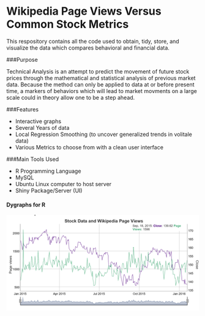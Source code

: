 # Wikipedia Page Views Versus Common Stock Metrics

This respository contains all the code used to obtain, tidy, store, and visualize the data which compares behavioral and financial data.



###Purpose




Technical Analysis is an attempt to predict the movement of future stock prices through the mathematical and statistical analysis of previous market data. Because the method can only be applied to data at or before present time, a markers of behaviors which will lead to market movments on a large scale could in theory allow one to be a step ahead.
  
  
  
  
###Features
+ Interactive graphs
+ Several Years of data
+ Local Regression Smoothing (to uncover generalized trends in volitale data)
+ Various Metrics to choose from with a clean user interface



###Main Tools Used
+ R Programming Language
+ MySQL
+ Ubuntu Linux computer to host server
+ Shiny Package/Server (UI)
























#### Dygraphs for R
![MainDygraph](wikiviewdygraph.PNG)

